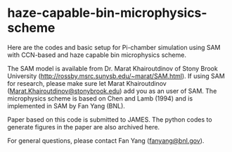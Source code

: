 # haze-capable-bin-microphysics-scheme

Here are the codes and basic setup for Pi-chamber simulation using SAM with CCN-based and haze capable bin microphysics scheme. 

The SAM model is available from Dr. Marat Khairoutdinov of Stony Brook University (http://rossby.msrc.sunysb.edu/~marat/SAM.html). If using SAM for research, please make sure let Marat Khairoutdinov (Marat.Khairoutdinov@stonybrook.edu) add you as an user of SAM. The microphysics scheme is based on Chen and Lamb (1994) and is implemented in SAM by Fan Yang (BNL).

Paper based on this code is submitted to JAMES. The python codes to generate figures in the paper are also archived here.

For general questions, please contact Fan Yang (fanyang@bnl.gov).
